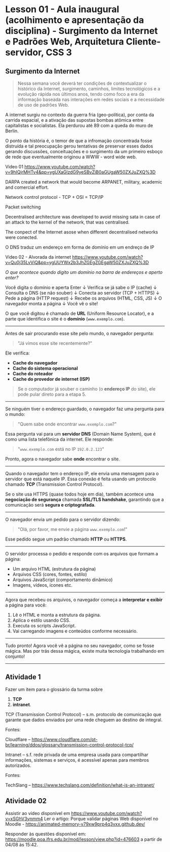 # Lesson 01 - Aula inaugural (acolhimento e apresentação da disciplina) - Surgimento da Internet e Padrões Web, Arquitetura Cliente-servidor, CSS 3

## Surgimento da Internet

> Nessa semana você deverá ter condições de contextualizar o histórico da Internet, surgimento, caminhos, limites tecnológicos e a evolução rápida nos últimos anos, tendo como foco a era da informação baseada nas interações em redes sociais e a necessidade de uso de padrões Web.

A internet surgiu no contexto da guerra fria (geo-política), por conta da carrida espacial, e a ativação das supostas bombas atômica entre capitalistas e socialistas. Ela perdurou até 89 com a queda do muro de Berlin.

O ponto da história é, o temor de que a infromação concentrada fosse distruída e tal preocupação gerou tentativas de preservar esses dados gerando discussões, conceituações e o surgimento da um primeiro esboço de rede que eventualmente originou a WWW - word wide web.

Video 01
<https://www.youtube.com/watch?v=9hIQjrMHTv4&pp=ygUXaGlzdG9yeSBvZiB0aGUgaW50ZXJuZXQ%3D>

DARPA created a network that would become ARPANET, military, academic and comercial effort.

Network control protocol - TCP + OSI = TCP/IP

Packet switching

Decentralised architecture was developed to avoid missing sata in case of an attack to the kernel of the network, that was centralised.

The conpect of the Internet asose when different decentralised networks were conected.

O DNS traduz um endereço em forma de domínio em um endreço de IP

Video 02 - Alvorada da internet
<https://www.youtube.com/watch?v=Qu0j35LvViQ&pp=ygUUYWx2b3JhZGEgZGEgaW50ZXJuZXQ%3D>

_O que acontece quando digito um domínio na barra de endereços e aperto enter?_

Você digita o domínio e aperta Enter
↓
Verifica se já sabe o IP (cache)
↓
Consulta o DNS (se não souber)
↓
Conecta ao servidor (TCP + HTTPS)
↓
Pede a página (HTTP request)
↓
Recebe os arquivos (HTML, CSS, JS)
↓
O navegador monta a página
↓
Você vê o site!

O que você digitou é chamado de **URL** (Uniform Resource Locator), e a parte que identifica o site é o **domínio** (`www.exemplo.com`).

---

Antes de sair procurando esse site pelo mundo, o navegador pergunta:

> "Já vimos esse site recentemente?"

Ele verifica:

- **Cache do navegador**
- **Cache do sistema operacional**
- **Cache do roteador**
- **Cache do provedor de internet (ISP)**

> Se o computador já souber o caminho (o **endereço IP** do site), ele pode pular direto para a etapa 5.

---

Se ninguém tiver o endereço guardado, o navegador faz uma pergunta para o mundo:

> "Quem sabe onde encontrar `www.exemplo.com`?"

Essa pergunta vai para um **servidor DNS** (Domain Name System), que é como uma lista telefônica da internet. Ele responde:

> "`www.exemplo.com` está no IP `192.0.2.123`"

Pronto, agora o navegador sabe **onde** encontrar o site.

---

Quando o navegador tem o endereço IP, ele envia uma mensagem para o servidor que está naquele IP. Essa conexão é feita usando um protocolo chamado **TCP** (Transmission Control Protocol).

Se o site usa HTTPS (quase todos hoje em dia), também acontece uma **negociação de segurança** chamada **SSL/TLS handshake**, garantindo que a comunicação será **segura e criptografada**.

---

O navegador envia um pedido para o servidor dizendo:

> "Olá, por favor, me envie a página `www.exemplo.com`!"

Esse pedido segue um padrão chamado **HTTP** ou **HTTPS**.

---

O servidor processa o pedido e responde com os arquivos que formam a página:

- Um arquivo HTML (estrutura da página)
- Arquivos CSS (cores, fontes, estilo)
- Arquivos JavaScript (comportamento dinâmico)
- Imagens, vídeos, ícones etc.

---

Agora que recebeu os arquivos, o navegador começa a **interpretar e exibir** a página para você:

1. Lê o HTML e monta a estrutura da página.
2. Aplica o estilo usando CSS.
3. Executa os scripts JavaScript.
4. Vai carregando imagens e conteúdos conforme necessário.

---

Tudo pronto! Agora você vê a página no seu navegador, como se fosse mágica. Mas por trás dessa mágica, existe muita tecnologia trabalhando em conjunto!

---

## Atividade 1

Fazer um item para o glossário da turma sobre

1. **TCP**
2. **intranet**.

TCP (Transmission Control Protocol) – s.m. protocolo de comunicação que garante que dados enviados por uma rede cheguem ao destino de integral.

Fontes:

Cloudflare – <https://www.cloudflare.com/pt-br/learning/ddos/glossary/transmission-control-protocol-tcp/>

Intranet – s.f. rede privada de uma empresa usada para compartilhar informações, sistemas e serviços, é acessível apenas para membros autorizados.

Fontes:

TechSlang – <https://www.techslang.com/definition/what-is-an-intranet/>

## Atividade 02

Assistir ao vídeo disponível em <https://www.youtube.com/watch?v=xSGhV3ynmm4>
Ler o artigo: Porque validar páginas Web disponível no Moodle - <https://animated-memory-v79xw9prp4q3vxx.github.dev/>

Responder às questões disponível em: <https://moodle.poa.ifrs.edu.br/mod/lesson/view.php?id=476603> a partir de 04/08 às 15:42.
